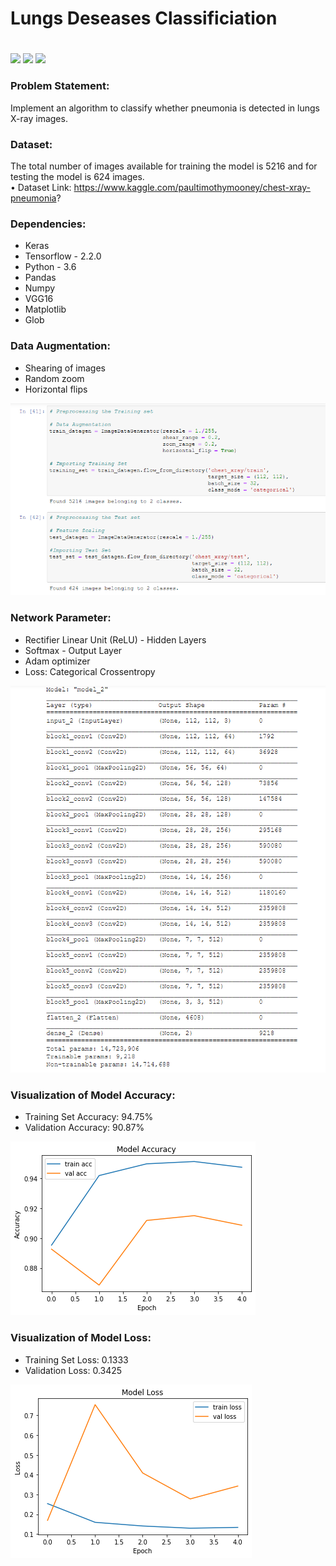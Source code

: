# Lungs Deseases Classificiation <h1> 
  
![](https://img.shields.io/badge/Dataset-Kaggle-blue)  ![](https://img.shields.io/badge/Python-3.6-red)   ![](https://img.shields.io/badge/Library-TensorFlow-ff69b4)


### Problem Statement: 
Implement an algorithm to classify whether pneumonia is detected in lungs X-ray images.

### Dataset:
The total number of images available for training the model is 5216 and for testing the model is 624 images.<br/>
 • Dataset Link: https://www.kaggle.com/paultimothymooney/chest-xray-pneumonia?

### Dependencies:
* Keras
* Tensorflow - 2.2.0
* Python - 3.6
* Pandas
* Numpy
* VGG16
* Matplotlib
* Glob

### Data Augmentation:
* Shearing of images
* Random zoom
* Horizontal flips

![](Readme_resources/DataAugmentation.PNG)

### Network Parameter:
* Rectifier Linear Unit (ReLU) - Hidden Layers
* Softmax - Output Layer
* Adam optimizer
* Loss: Categorical Crossentropy

![](Readme_resources/NetworkParameter.PNG)

### Visualization of Model Accuracy:
* Training Set Accuracy: 94.75% 
* Validation Accuracy: 90.87%

![](Readme_resources/Accuracy.png)

### Visualization of Model Loss:
* Training Set Loss: 0.1333
* Validation Loss: 0.3425

![](Readme_resources/Loss.png)



